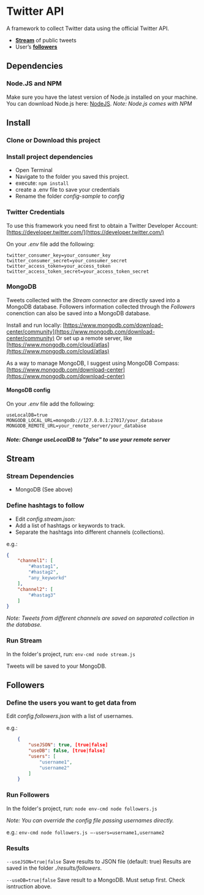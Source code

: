 # Twitter API

A framework to collect Twitter data using the official Twitter API.

- [**Stream**](#Stream) of public tweets
- User’s [**followers**](#Followers)
  
## Dependencies

### Node.JS and NPM

Make sure you have the latest version of Node.js installed on your machine. You can download Node.js here: [NodeJS](https://nodejs.org/).
*Note: Node.js comes with NPM*

## Install

### Clone or Download this project

### Install project dependencies

- Open Terminal
- Navigate to the folder you saved this project.
- execute: `npm install`
- create a .env file to save your credentials
- Rename the folder _config-sample_ to _config_

### Twitter Credentials

To use this framework you need first to obtain a Twitter Developer Account: [https://developer.twitter.com/](https://developer.twitter.com/)

On your *.env* file add the following:

```env
twitter_consumer_key=your_consumer_key
twitter_consumer_secret=your_consumer_secret
twitter_access_token=your_access_token
twitter_access_token_secret=your_access_token_secret
```

### MongoDB

Tweets collected with the *Stream* connector are directly saved into a MongoDB database.
Followers information collected through the *Followers* conenction can also be saved into a MongoDB database.

Install and run locally: [https://www.mongodb.com/download-center/community](https://www.mongodb.com/download-center/community)
Or set up a remote server, like [https://www.mongodb.com/cloud/atlas](https://www.mongodb.com/cloud/atlas)

As a way to manage MongoDB, I suggest using MongoDB Compass: [https://www.mongodb.com/download-center](https://www.mongodb.com/download-center)

#### MongoDB config

On your *.env* file add the following:

```env
useLocalDB=true
MONGODB_LOCAL_URL=mongodb://127.0.0.1:27017/your_database
MONGODB_REMOTE_URL=your_remote_server/your_database
```

##### Note: Change useLocalDB to "false" to use your remote server

## Stream

### Stream Dependencies

- MongoDB (See above)

### Define hashtags to follow

- Edit _config.stream.json:_
- Add a list of hashtags or keywords to track.
- Separate the hashtags into different channels (collections).

e.g.:

```json
{
    "channel1": [
        "#hastag1",
        "#hastag2",
        "any_keyworkd"
    ],
    "channel2": [
        "#hastag3"
    ]
}
```

*Note: Tweets from different channels are saved on separated collection in the database.*

### Run Stream

In the folder's project, run: `env-cmd node stream.js`

Tweets will be saved to your MongoDB.

## Followers

### Define the users you want to get data from

Edit _config.followers.json_ with a list of usernames.

e.g.:

```json
    {
        "useJSON": true, [true|false]
        "useDB": false, [true|false]
        "users": [
            "username1",
            "username2"
        ]
    }
```

### Run Followers

In the folder's project, run: `node env-cmd node followers.js`

*Note: You can override the config file passing usernames directly.*

e.g.: `env-cmd node followers.js —-users=username1,username2`

### Results

`--useJSON=true|false` Save results to JSON file (default: true)
Results are saved in the folder *./results/followers*.

`--useDB=true|false` Save result to a MongoDB. Must setup first. Check isntruction above.
